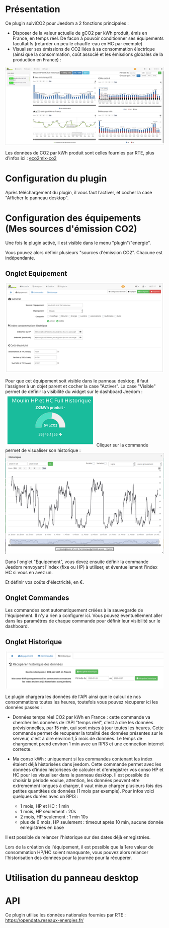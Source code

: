 Présentation
============

Ce plugin suiviCO2 pour Jeedom a 2 fonctions principales : 
- Disposer de la valeur actuelle de gCO2 par kWh produit, émis en France, en temps réel. De facon à pouvoir conditionner ses équipements facultatifs (retarder un peu le chauffe-eau en HC par exemple)
- Visualiser ses émissions de CO2 liées à sa consommation électrique (ainsi que la consommation, coût associé et les émissions globales de la production en France) :

![](https://raw.githubusercontent.com/AgP42/suiviCO2/dev/docs/assets/images/PanneauDesktop.png)

Les données de CO2 par kWh produit sont celles fournies par RTE, plus d'infos ici : <a href="https://www.rte-france.com/fr/eco2mix/eco2mix-co2" target="_blank">eco2mix-co2</a>


Configuration du plugin
========================

Après téléchargement du plugin, il vous faut l’activer, et cocher la case "Afficher le panneau desktop". 

Configuration des équipements (Mes sources d'émission CO2)
=================================================

Une fois le plugin activé, il est visible dans le menu "plugin"/"energie".

Vous pouvez alors définir plusieurs "sources d'émission CO2". Chacune est indépendante. 

Onglet Equipement
-----------------

![](https://raw.githubusercontent.com/AgP42/suiviCO2/dev/docs/assets/images/OngletEquipement.png)

Pour que cet équipement soit visible dans le panneau desktop, il faut l'assigner à un objet parent et cocher la case "Activer". 
La case "Visible" permet de définir la visibilité du widget sur le dashboard Jeedom :
![](https://raw.githubusercontent.com/AgP42/suiviCO2/dev/docs/assets/images/widget.png)
Cliquer sur la commande permet de visualiser son historique :
![](https://raw.githubusercontent.com/AgP42/suiviCO2/dev/docs/assets/images/historique.png)


Dans l'onglet "Equipement", vous devez ensuite définir la commande Jeedom renvoyant l'index (fixe ou HP) à utiliser, et éventuellement l'index HC si vous en avez un. 

Et définir vos coûts d'électricité, en €. 

Onglet Commandes
-----------------

Les commandes sont automatiquement créées à la sauvegarde de l'équipement. Il n'y a rien a configurer ici. Vous pouvez éventuellement aller dans les paramétres de chaque commande pour définir leur visibilité sur le dashboard. 

Onglet Historique
--------------

![](https://raw.githubusercontent.com/AgP42/suiviCO2/dev/docs/assets/images/OngletHistorique.png)

Le plugin chargera les données de l'API ainsi que le calcul de nos consommations toutes les heures, toutefois vous pouvez récuperer ici les données passés : 

- Données temps réel CO2 par kWh en France : cette commande va chercher les données de l'API "temps réel", c'est à dire les données prévisionnelles, par 15 min, qui sont mises à jour toutes les heures. Cette commande permet de recuperer la totalité des données présentes sur le serveur, c'est à dire environ 1,5 mois de données. Le temps de chargement prend environ 1 min avec un RPI3 et une connection internet correcte. 

- Ma conso kWh : uniquement si les commandes contenant les index étaient déjà historisées dans jeedom. Cette commande permet avec les données d'index historisées de calculer et d'enregistrer vos conso HP et HC pour les visualiser dans le panneau desktop. Il est possible de choisir la période voulue, attention, les données peuvent etre extremement longues à charger, il vaut mieux charger plusieurs fois des petites quantitées de données (1 mois par exemple). 
Pour infos voici quelques durées avec un RPI3 : 
     - 1 mois, HP et HC : 1 min
     - 1 mois, HP seulement : 20s
     - 2 mois, HP seulement : 1 min 10s
     - plus de 6 mois, HP seulement : timeout aprés 10 min, aucune donnée enregistrées en base
       
Il est possible de relancer l'historique sur des dates déjà enregistrées. 

Lors de la création de l'équipement, il est possible que la 1ere valeur de consommation HP/HC soient manquante, vous pouvez alors relancer l'historisation des données pour la journée pour la récuperer. 

Utilisation du panneau desktop
======================



API
======

Ce plugin utilise les données nationales fournies par RTE : <a href="https://opendata.reseaux-energies.fr/explore/dataset/eco2mix-national-tr/information/?disjunctive.nature" target="_blank">https://opendata.reseaux-energies.fr/</a>

